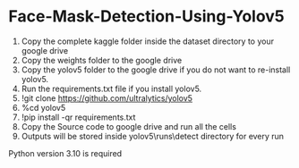 # Face-Mask-Detection-Using-Yolov5

1. Copy the complete kaggle folder inside the dataset directory to your google drive
2. Copy the weights folder to the google drive
3. Copy the yolov5 folder to the google drive if you do not want to re-install yolov5.
4. Run the requirements.txt file if you install yolov5.
5.	!git clone https://github.com/ultralytics/yolov5
6.	%cd yolov5
7.	!pip install -qr requirements.txt
8. Copy the Source code to google drive and run all the cells
9. Outputs will be stored inside yolov5\runs\detect directory for every run

Python version 3.10 is required
